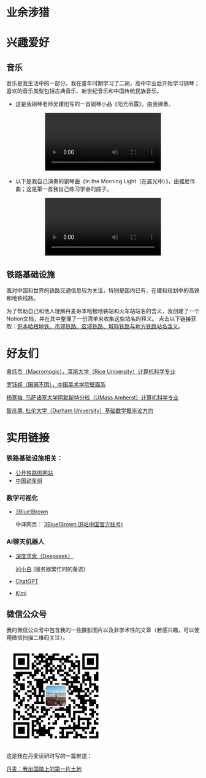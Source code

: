# 业余涉猎


# 兴趣爱好

## 音乐
音乐是我生活中的一部分。我在童年时期学习了二胡，高中毕业后开始学习钢琴；喜欢的音乐类型包括古典音乐、新世纪音乐和中国传统民族音乐。

- 这是我钢琴老师吴建阳写的一首钢琴小品《阳光雨露》，由我弹奏。

<div style="text-align: center;">
<video src="/music/piano_Sun_and_Dew.MP4" controls style="width: 60%; height: auto; max-width: 640px; max-height: 360px;">
  您的浏览器不支持播放此视频。
</video>
</div>

- 以下是我自己演奏的钢琴曲《In the Morning Light（在晨光中）》，由雅尼作曲；这是第一首我自己练习学会的曲子。

<div style="text-align: center;">
<video src="/music/piano_In_the_Morning_Light.MP4" controls style="width: 60%; height: auto; max-width: 640px; max-height: 360px;">
  您的浏览器不支持播放此视频。
</video>
</div>

## 铁路基础设施
我对中国和世界的铁路交通信息较为关注，特别是国内已有、在建和规划中的高铁和地铁线路。

为了帮助自己和他人理解丹麦哥本哈根地铁站和火车站站名的含义，我创建了一个Notion文档，并在其中整理了一份清单来收集这些站名的释义。
点击以下链接获取：[哥本哈根地铁、市郊铁路、区域铁路、城际铁路与地方铁路站名含义](https://www.notion.so/Meanings-of-Copenhagen-Metro-S-train-Regional-train-Inter-city-train-and-Local-train-station-nam-e2a154e226c54a1f9851e359c6d76eb8?pvs=4)。

# 好友们
[黄炜杰（Macromogic），莱斯大学（Rice University）计算机科学专业](https://macromogic.xyz/)

[罗钰婷（囷囷不困），中国美术学院壁画系](https://www.xiaohongshu.com/user/profile/5ea525200000000001003a21?xhsshare=CopyLink&appuid=5c76637a000000001201d527&apptime=1714288439)

[杨寒梅, 马萨诸塞大学阿默斯特分校（UMass Amherst）计算机科学专业](https://hanmei.netlify.app/)

[智彦朋, 杜伦大学（Durham University）基础数学概率论方向](https://www.durham.ac.uk/staff/yanpeng-zhi/)

# 实用链接
### 铁路基础设施相关：
- [公开铁路图网站](https://www.openrailwaymap.org/?style=standard&lang=zh_CN&lat=51.58248&lon=15.6501&zoom=3)
- [中国动车组](https://www.china-emu.cn/)

### 数学可视化
- [3Blue1Brown](https://www.3blue1brown.com/)
    
    中译网页： [3Blue1Brown (B站中国官方账号)](https://space.bilibili.com/88461692?spm_id_from=333.337.0.0)

### AI聊天机器人
-  [深度求索（Deepseek）](https://chat.deepseek.com/)
    
    [问小白](https://www.wenxiaobai.com/chat/) (服务器繁忙时的备选)

- [ChatGPT](https://chat.openai.com/)

- [Kimi](https://kimi.moonshot.cn/)

## 微信公众号
我的微信公众号中包含我的一些摄影图片以及非学术性的文章（若感兴趣，可以使用微信扫描二维码关注）。

![QR code](/qrcode_wechat_public_account.jpg)

这是我在丹麦读研时写的一篇推送：

[丹麦：我出国踏上的第一片土地](https://mp.weixin.qq.com/s/MP0EGCs2raqJc9FJPGnt0g)
